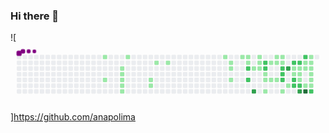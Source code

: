 ### Hi there 👋

<!--
**anapolima/anapolima** is a ✨ _special_ ✨ repository because its `README.md` (this file) appears on your GitHub profile.

Here are some ideas to get you started:

- 🔭 I’m currently working on ...
- 🌱 I’m currently learning ...
- 👯 I’m looking to collaborate on ...
- 🤔 I’m looking for help with ...
- 💬 Ask me about ...
- 📫 How to reach me: ...
- 😄 Pronouns: ...
- ⚡ Fun fact: ...
-->

![<svg viewBox="-16 -32 880 192" width="880" height="192" xmlns="http://www.w3.org/2000/svg"><style>@keyframes c0{6.36%{fill:var(--c1)}6.38%,to{fill:var(--ce)}}@keyframes c1{12.74%{fill:var(--c1)}12.76%,to{fill:var(--ce)}}@keyframes c2{9.15%{fill:var(--c1)}9.17%,to{fill:var(--ce)}}@keyframes c3{9.55%{fill:var(--c1)}9.57%,to{fill:var(--ce)}}@keyframes c4{9.95%{fill:var(--c1)}9.97%,to{fill:var(--ce)}}@keyframes c5{10.35%{fill:var(--c1)}10.37%,to{fill:var(--ce)}}@keyframes c6{10.75%{fill:var(--c1)}10.77%,to{fill:var(--ce)}}@keyframes c7{7.96%{fill:var(--c1)}7.98%,to{fill:var(--ce)}}@keyframes c8{16.72%{fill:var(--c1)}16.74%,to{fill:var(--ce)}}@keyframes c9{16.32%{fill:var(--c1)}16.34%,to{fill:var(--ce)}}@keyframes ca{18.32%{fill:var(--c1)}18.34%,to{fill:var(--ce)}}@keyframes cb{19.11%{fill:var(--c1)}19.13%,to{fill:var(--ce)}}@keyframes cc{26.68%{fill:var(--c1)}26.7%,to{fill:var(--ce)}}@keyframes cd{23.5%{fill:var(--c1)}23.52%,to{fill:var(--ce)}}@keyframes ce{23.89%{fill:var(--c1)}23.91%,to{fill:var(--ce)}}@keyframes cf{24.69%{fill:var(--c1)}24.71%,to{fill:var(--ce)}}@keyframes cg{27.88%{fill:var(--c1)}27.9%,to{fill:var(--ce)}}@keyframes ch{28.28%{fill:var(--c1)}28.3%,to{fill:var(--ce)}}@keyframes ci{28.68%{fill:var(--c1)}28.7%,to{fill:var(--ce)}}@keyframes cj{52.98%{fill:var(--c2)}53%,to{fill:var(--ce)}}@keyframes ck{53.77%{fill:var(--c2)}53.79%,to{fill:var(--ce)}}@keyframes cl{52.58%{fill:var(--c1)}52.6%,to{fill:var(--ce)}}@keyframes cm{72.5%{fill:var(--c3)}72.52%,to{fill:var(--ce)}}@keyframes cn{29.87%{fill:var(--c1)}29.89%,to{fill:var(--ce)}}@keyframes co{29.47%{fill:var(--c1)}29.49%,to{fill:var(--ce)}}@keyframes cp{52.18%{fill:var(--c1)}52.2%,to{fill:var(--ce)}}@keyframes cq{56.17%{fill:var(--c2)}56.19%,to{fill:var(--ce)}}@keyframes cr{55.77%{fill:var(--c2)}55.79%,to{fill:var(--ce)}}@keyframes cs{33.85%{fill:var(--c1)}33.87%,to{fill:var(--ce)}}@keyframes ct{34.25%{fill:var(--c1)}34.27%,to{fill:var(--ce)}}@keyframes cu{50.19%{fill:var(--c1)}50.21%,to{fill:var(--ce)}}@keyframes cv{32.66%{fill:var(--c1)}32.68%,to{fill:var(--ce)}}@keyframes cw{34.65%{fill:var(--c1)}34.67%,to{fill:var(--ce)}}@keyframes cx{31.07%{fill:var(--c1)}31.09%,to{fill:var(--ce)}}@keyframes cy{32.26%{fill:var(--c1)}32.28%,to{fill:var(--ce)}}@keyframes cz{35.05%{fill:var(--c1)}35.07%,to{fill:var(--ce)}}@keyframes c10{31.46%{fill:var(--c1)}31.48%,to{fill:var(--ce)}}@keyframes c11{31.86%{fill:var(--c1)}31.88%,to{fill:var(--ce)}}@keyframes c12{57.76%{fill:var(--c2)}57.78%,to{fill:var(--ce)}}@keyframes c13{58.16%{fill:var(--c2)}58.18%,to{fill:var(--ce)}}@keyframes c14{58.56%{fill:var(--c2)}58.58%,to{fill:var(--ce)}}@keyframes c15{48.99%{fill:var(--c1)}49.01%,to{fill:var(--ce)}}@keyframes c16{66.92%{fill:var(--c3)}66.94%,to{fill:var(--ce)}}@keyframes c17{36.24%{fill:var(--c1)}36.26%,to{fill:var(--ce)}}@keyframes c18{66.13%{fill:var(--c2)}66.15%,to{fill:var(--ce)}}@keyframes c19{42.62%{fill:var(--c1)}42.64%,to{fill:var(--ce)}}@keyframes c1a{37.44%{fill:var(--c1)}37.46%,to{fill:var(--ce)}}@keyframes c1b{59.35%{fill:var(--c2)}59.37%,to{fill:var(--ce)}}@keyframes c1c{59.75%{fill:var(--c2)}59.77%,to{fill:var(--ce)}}@keyframes c1d{65.73%{fill:var(--c2)}65.75%,to{fill:var(--ce)}}@keyframes c1e{42.22%{fill:var(--c1)}42.24%,to{fill:var(--ce)}}@keyframes c1f{37.84%{fill:var(--c1)}37.86%,to{fill:var(--ce)}}@keyframes c1g{43.81%{fill:var(--c1)}43.83%,to{fill:var(--ce)}}@keyframes c1h{60.15%{fill:var(--c2)}60.17%,to{fill:var(--ce)}}@keyframes c1i{69.31%{fill:var(--c3)}69.33%,to{fill:var(--ce)}}@keyframes c1j{64.93%{fill:var(--c2)}64.95%,to{fill:var(--ce)}}@keyframes c1k{41.42%{fill:var(--c1)}41.44%,to{fill:var(--ce)}}@keyframes c1l{41.82%{fill:var(--c1)}41.84%,to{fill:var(--ce)}}@keyframes c1m{45.41%{fill:var(--c1)}45.43%,to{fill:var(--ce)}}@keyframes c1n{76.88%{fill:var(--c4)}76.9%,to{fill:var(--ce)}}@keyframes c1o{39.83%{fill:var(--c1)}39.85%,to{fill:var(--ce)}}@keyframes c1p{39.43%{fill:var(--c1)}39.45%,to{fill:var(--ce)}}@keyframes c1q{39.03%{fill:var(--c1)}39.05%,to{fill:var(--ce)}}@keyframes c1r{38.64%{fill:var(--c1)}38.66%,to{fill:var(--ce)}}@keyframes c1s{44.61%{fill:var(--c1)}44.63%,to{fill:var(--ce)}}@keyframes c1t{45.01%{fill:var(--c1)}45.03%,to{fill:var(--ce)}}@keyframes c1u{61.34%{fill:var(--c2)}61.36%,to{fill:var(--ce)}}@keyframes u0{6.36%{transform:scale(0,1)}6.38%,7.96%{transform:scale(.02,1)}7.98%,9.15%{transform:scale(.04,1)}9.17%,9.55%{transform:scale(.06,1)}9.57%,9.95%{transform:scale(.08,1)}10.35%,9.97%{transform:scale(.1,1)}10.37%,10.75%{transform:scale(.12,1)}10.77%,12.74%{transform:scale(.14,1)}12.76%,16.32%{transform:scale(.16,1)}16.34%,16.72%{transform:scale(.18,1)}16.74%,18.32%{transform:scale(.2,1)}18.34%,19.11%{transform:scale(.22,1)}19.13%,23.5%{transform:scale(.24,1)}23.52%,23.89%{transform:scale(.27,1)}23.91%,24.69%{transform:scale(.29,1)}24.71%,26.68%{transform:scale(.31,1)}26.7%,27.88%{transform:scale(.33,1)}27.9%,28.28%{transform:scale(.35,1)}28.3%,28.68%{transform:scale(.37,1)}28.7%,29.47%{transform:scale(.39,1)}29.49%,29.87%{transform:scale(.41,1)}29.89%,31.07%{transform:scale(.43,1)}31.09%,31.46%{transform:scale(.45,1)}31.48%,31.86%{transform:scale(.47,1)}31.88%,32.26%{transform:scale(.49,1)}32.28%,32.66%{transform:scale(.51,1)}32.68%,33.85%{transform:scale(.53,1)}33.87%,34.25%{transform:scale(.55,1)}34.27%,34.65%{transform:scale(.57,1)}34.67%,35.05%{transform:scale(.59,1)}35.07%,36.24%{transform:scale(.61,1)}36.26%,37.44%{transform:scale(.63,1)}37.46%,37.84%{transform:scale(.65,1)}37.86%,38.64%{transform:scale(.67,1)}38.66%,39.03%{transform:scale(.69,1)}39.05%,39.43%{transform:scale(.71,1)}39.45%,39.83%{transform:scale(.73,1)}39.85%,41.42%{transform:scale(.76,1)}41.44%,41.82%{transform:scale(.78,1)}41.84%,42.22%{transform:scale(.8,1)}42.24%,42.62%{transform:scale(.82,1)}42.64%,43.81%{transform:scale(.84,1)}43.83%,44.61%{transform:scale(.86,1)}44.63%,45.01%{transform:scale(.88,1)}45.03%,45.41%{transform:scale(.9,1)}45.43%,48.99%{transform:scale(.92,1)}49.01%,50.19%{transform:scale(.94,1)}50.21%,52.18%{transform:scale(.96,1)}52.2%,52.58%{transform:scale(.98,1)}52.6%,to{transform:scale(1,1)}}@keyframes u1{52.98%{transform:scale(0,1)}53%,53.77%{transform:scale(.07,1)}53.79%,55.77%{transform:scale(.14,1)}55.79%,56.17%{transform:scale(.21,1)}56.19%,57.76%{transform:scale(.29,1)}57.78%,58.16%{transform:scale(.36,1)}58.18%,58.56%{transform:scale(.43,1)}58.58%,59.35%{transform:scale(.5,1)}59.37%,59.75%{transform:scale(.57,1)}59.77%,60.15%{transform:scale(.64,1)}60.17%,61.34%{transform:scale(.71,1)}61.36%,64.93%{transform:scale(.79,1)}64.95%,65.73%{transform:scale(.86,1)}65.75%,66.13%{transform:scale(.93,1)}66.15%,to{transform:scale(1,1)}}@keyframes u2{66.92%{transform:scale(0,1)}66.94%,69.31%{transform:scale(.33,1)}69.33%,72.5%{transform:scale(.67,1)}72.52%,to{transform:scale(1,1)}}@keyframes u3{76.88%{transform:scale(0,1)}76.9%,to{transform:scale(1,1)}}@keyframes s0{0%,99.6%{transform:translate(0,-16px)}.4%{transform:translate(0,0)}7.97%{transform:translate(304px,0)}8.37%{transform:translate(304px,16px)}8.76%{transform:translate(288px,16px)}10.76%{transform:translate(288px,96px)}11.16%{transform:translate(272px,96px)}11.95%{transform:translate(272px,64px)}12.75%,91.63%{transform:translate(240px,64px)}13.15%,91.24%{transform:translate(240px,80px)}16.33%{transform:translate(368px,80px)}16.73%{transform:translate(368px,64px)}17.13%{transform:translate(384px,64px)}18.33%{transform:translate(384px,16px)}23.51%{transform:translate(592px,16px)}24.7%{transform:translate(592px,64px)}25.1%{transform:translate(576px,64px)}26.69%{transform:translate(576px,0)}28.29%{transform:translate(640px,0)}28.69%{transform:translate(640px,16px)}29.48%{transform:translate(672px,16px)}29.88%{transform:translate(672px,0)}31.47%{transform:translate(736px,0)}31.87%,57.37%{transform:translate(736px,16px)}32.67%{transform:translate(704px,16px)}33.47%{transform:translate(704px,48px)}33.86%,51.39%{transform:translate(688px,48px)}34.26%,54.98%{transform:translate(688px,64px)}35.06%{transform:translate(720px,64px)}35.46%{transform:translate(720px,80px)}36.25%,48.21%{transform:translate(752px,80px)}37.05%,47.41%{transform:translate(752px,48px)}38.65%{transform:translate(816px,48px)}39.84%{transform:translate(816px,0)}40.24%,64.14%{transform:translate(832px,0)}40.64%{transform:translate(832px,16px)}41.43%{transform:translate(800px,16px)}41.83%{transform:translate(800px,32px)}42.63%{transform:translate(768px,32px)}43.03%{transform:translate(768px,48px)}43.43%{transform:translate(784px,48px)}43.82%{transform:translate(784px,64px)}44.62%{transform:translate(816px,64px)}45.02%,60.96%{transform:translate(816px,80px)}45.42%,76.49%{transform:translate(800px,80px)}46.22%{transform:translate(800px,48px)}48.61%{transform:translate(736px,80px)}49%{transform:translate(736px,96px)}50.2%{transform:translate(688px,96px)}51.79%{transform:translate(672px,48px)}52.19%{transform:translate(672px,32px)}52.99%{transform:translate(640px,32px)}53.78%{transform:translate(640px,64px)}56.18%{transform:translate(688px,16px)}58.57%{transform:translate(736px,64px)}59.36%{transform:translate(768px,64px)}59.76%{transform:translate(768px,80px)}61.35%{transform:translate(816px,96px)}61.75%{transform:translate(832px,96px)}65.34%{transform:translate(784px,0)}65.74%{transform:translate(784px,16px)}66.53%{transform:translate(752px,16px)}66.93%{transform:translate(752px,32px)}67.73%{transform:translate(784px,32px)}69.32%{transform:translate(784px,96px)}72.51%{transform:translate(656px,96px)}72.91%{transform:translate(656px,80px)}76.89%{transform:translate(800px,96px)}90.44%{transform:translate(256px,96px)}90.84%{transform:translate(256px,80px)}92.03%{transform:translate(224px,64px)}92.43%{transform:translate(224px,48px)}94.82%{transform:translate(128px,48px)}95.22%{transform:translate(128px,32px)}96.02%{transform:translate(96px,32px)}97.21%{transform:translate(96px,-16px)}}@keyframes s1{0%,99.6%{transform:translate(16px,-16px)}.4%{transform:translate(0,-16px)}.8%{transform:translate(0,0)}8.37%{transform:translate(304px,0)}8.76%{transform:translate(304px,16px)}9.16%{transform:translate(288px,16px)}11.16%{transform:translate(288px,96px)}11.55%{transform:translate(272px,96px)}12.35%{transform:translate(272px,64px)}13.15%,92.03%{transform:translate(240px,64px)}13.55%,91.63%{transform:translate(240px,80px)}16.73%{transform:translate(368px,80px)}17.13%{transform:translate(368px,64px)}17.53%{transform:translate(384px,64px)}18.73%{transform:translate(384px,16px)}23.9%{transform:translate(592px,16px)}25.1%{transform:translate(592px,64px)}25.5%{transform:translate(576px,64px)}27.09%{transform:translate(576px,0)}28.69%{transform:translate(640px,0)}29.08%{transform:translate(640px,16px)}29.88%{transform:translate(672px,16px)}30.28%{transform:translate(672px,0)}31.87%{transform:translate(736px,0)}32.27%,57.77%{transform:translate(736px,16px)}33.07%{transform:translate(704px,16px)}33.86%{transform:translate(704px,48px)}34.26%,51.79%{transform:translate(688px,48px)}34.66%,55.38%{transform:translate(688px,64px)}35.46%{transform:translate(720px,64px)}35.86%{transform:translate(720px,80px)}36.65%,48.61%{transform:translate(752px,80px)}37.45%,47.81%{transform:translate(752px,48px)}39.04%{transform:translate(816px,48px)}40.24%{transform:translate(816px,0)}40.64%,64.54%{transform:translate(832px,0)}41.04%{transform:translate(832px,16px)}41.83%{transform:translate(800px,16px)}42.23%{transform:translate(800px,32px)}43.03%{transform:translate(768px,32px)}43.43%{transform:translate(768px,48px)}43.82%{transform:translate(784px,48px)}44.22%{transform:translate(784px,64px)}45.02%{transform:translate(816px,64px)}45.42%,61.35%{transform:translate(816px,80px)}45.82%,76.89%{transform:translate(800px,80px)}46.61%{transform:translate(800px,48px)}49%{transform:translate(736px,80px)}49.4%{transform:translate(736px,96px)}50.6%{transform:translate(688px,96px)}52.19%{transform:translate(672px,48px)}52.59%{transform:translate(672px,32px)}53.39%{transform:translate(640px,32px)}54.18%{transform:translate(640px,64px)}56.57%{transform:translate(688px,16px)}58.96%{transform:translate(736px,64px)}59.76%{transform:translate(768px,64px)}60.16%{transform:translate(768px,80px)}61.75%{transform:translate(816px,96px)}62.15%{transform:translate(832px,96px)}65.74%{transform:translate(784px,0)}66.14%{transform:translate(784px,16px)}66.93%{transform:translate(752px,16px)}67.33%{transform:translate(752px,32px)}68.13%{transform:translate(784px,32px)}69.72%{transform:translate(784px,96px)}72.91%{transform:translate(656px,96px)}73.31%{transform:translate(656px,80px)}77.29%{transform:translate(800px,96px)}90.84%{transform:translate(256px,96px)}91.24%{transform:translate(256px,80px)}92.43%{transform:translate(224px,64px)}92.83%{transform:translate(224px,48px)}95.22%{transform:translate(128px,48px)}95.62%{transform:translate(128px,32px)}96.41%{transform:translate(96px,32px)}97.61%{transform:translate(96px,-16px)}}@keyframes s2{0%,99.6%{transform:translate(32px,-16px)}.8%{transform:translate(0,-16px)}1.2%{transform:translate(0,0)}8.76%{transform:translate(304px,0)}9.16%{transform:translate(304px,16px)}9.56%{transform:translate(288px,16px)}11.55%{transform:translate(288px,96px)}11.95%{transform:translate(272px,96px)}12.75%{transform:translate(272px,64px)}13.55%,92.43%{transform:translate(240px,64px)}13.94%,92.03%{transform:translate(240px,80px)}17.13%{transform:translate(368px,80px)}17.53%{transform:translate(368px,64px)}17.93%{transform:translate(384px,64px)}19.12%{transform:translate(384px,16px)}24.3%{transform:translate(592px,16px)}25.5%{transform:translate(592px,64px)}25.9%{transform:translate(576px,64px)}27.49%{transform:translate(576px,0)}29.08%{transform:translate(640px,0)}29.48%{transform:translate(640px,16px)}30.28%{transform:translate(672px,16px)}30.68%{transform:translate(672px,0)}32.27%{transform:translate(736px,0)}32.67%,58.17%{transform:translate(736px,16px)}33.47%{transform:translate(704px,16px)}34.26%{transform:translate(704px,48px)}34.66%,52.19%{transform:translate(688px,48px)}35.06%,55.78%{transform:translate(688px,64px)}35.86%{transform:translate(720px,64px)}36.25%{transform:translate(720px,80px)}37.05%,49%{transform:translate(752px,80px)}37.85%,48.21%{transform:translate(752px,48px)}39.44%{transform:translate(816px,48px)}40.64%{transform:translate(816px,0)}41.04%,64.94%{transform:translate(832px,0)}41.43%{transform:translate(832px,16px)}42.23%{transform:translate(800px,16px)}42.63%{transform:translate(800px,32px)}43.43%{transform:translate(768px,32px)}43.82%{transform:translate(768px,48px)}44.22%{transform:translate(784px,48px)}44.62%{transform:translate(784px,64px)}45.42%{transform:translate(816px,64px)}45.82%,61.75%{transform:translate(816px,80px)}46.22%,77.29%{transform:translate(800px,80px)}47.01%{transform:translate(800px,48px)}49.4%{transform:translate(736px,80px)}49.8%{transform:translate(736px,96px)}51%{transform:translate(688px,96px)}52.59%{transform:translate(672px,48px)}52.99%{transform:translate(672px,32px)}53.78%{transform:translate(640px,32px)}54.58%{transform:translate(640px,64px)}56.97%{transform:translate(688px,16px)}59.36%{transform:translate(736px,64px)}60.16%{transform:translate(768px,64px)}60.56%{transform:translate(768px,80px)}62.15%{transform:translate(816px,96px)}62.55%{transform:translate(832px,96px)}66.14%{transform:translate(784px,0)}66.53%{transform:translate(784px,16px)}67.33%{transform:translate(752px,16px)}67.73%{transform:translate(752px,32px)}68.53%{transform:translate(784px,32px)}70.12%{transform:translate(784px,96px)}73.31%{transform:translate(656px,96px)}73.71%{transform:translate(656px,80px)}77.69%{transform:translate(800px,96px)}91.24%{transform:translate(256px,96px)}91.63%{transform:translate(256px,80px)}92.83%{transform:translate(224px,64px)}93.23%{transform:translate(224px,48px)}95.62%{transform:translate(128px,48px)}96.02%{transform:translate(128px,32px)}96.81%{transform:translate(96px,32px)}98.01%{transform:translate(96px,-16px)}}@keyframes s3{0%,99.6%{transform:translate(48px,-16px)}1.2%{transform:translate(0,-16px)}1.59%{transform:translate(0,0)}9.16%{transform:translate(304px,0)}9.56%{transform:translate(304px,16px)}9.96%{transform:translate(288px,16px)}11.95%{transform:translate(288px,96px)}12.35%{transform:translate(272px,96px)}13.15%{transform:translate(272px,64px)}13.94%,92.83%{transform:translate(240px,64px)}14.34%,92.43%{transform:translate(240px,80px)}17.53%{transform:translate(368px,80px)}17.93%{transform:translate(368px,64px)}18.33%{transform:translate(384px,64px)}19.52%{transform:translate(384px,16px)}24.7%{transform:translate(592px,16px)}25.9%{transform:translate(592px,64px)}26.29%{transform:translate(576px,64px)}27.89%{transform:translate(576px,0)}29.48%{transform:translate(640px,0)}29.88%{transform:translate(640px,16px)}30.68%{transform:translate(672px,16px)}31.08%{transform:translate(672px,0)}32.67%{transform:translate(736px,0)}33.07%,58.57%{transform:translate(736px,16px)}33.86%{transform:translate(704px,16px)}34.66%{transform:translate(704px,48px)}35.06%,52.59%{transform:translate(688px,48px)}35.46%,56.18%{transform:translate(688px,64px)}36.25%{transform:translate(720px,64px)}36.65%{transform:translate(720px,80px)}37.45%,49.4%{transform:translate(752px,80px)}38.25%,48.61%{transform:translate(752px,48px)}39.84%{transform:translate(816px,48px)}41.04%{transform:translate(816px,0)}41.43%,65.34%{transform:translate(832px,0)}41.83%{transform:translate(832px,16px)}42.63%{transform:translate(800px,16px)}43.03%{transform:translate(800px,32px)}43.82%{transform:translate(768px,32px)}44.22%{transform:translate(768px,48px)}44.62%{transform:translate(784px,48px)}45.02%{transform:translate(784px,64px)}45.82%{transform:translate(816px,64px)}46.22%,62.15%{transform:translate(816px,80px)}46.61%,77.69%{transform:translate(800px,80px)}47.41%{transform:translate(800px,48px)}49.8%{transform:translate(736px,80px)}50.2%{transform:translate(736px,96px)}51.39%{transform:translate(688px,96px)}52.99%{transform:translate(672px,48px)}53.39%{transform:translate(672px,32px)}54.18%{transform:translate(640px,32px)}54.98%{transform:translate(640px,64px)}57.37%{transform:translate(688px,16px)}59.76%{transform:translate(736px,64px)}60.56%{transform:translate(768px,64px)}60.96%{transform:translate(768px,80px)}62.55%{transform:translate(816px,96px)}62.95%{transform:translate(832px,96px)}66.53%{transform:translate(784px,0)}66.93%{transform:translate(784px,16px)}67.73%{transform:translate(752px,16px)}68.13%{transform:translate(752px,32px)}68.92%{transform:translate(784px,32px)}70.52%{transform:translate(784px,96px)}73.71%{transform:translate(656px,96px)}74.1%{transform:translate(656px,80px)}78.09%{transform:translate(800px,96px)}91.63%{transform:translate(256px,96px)}92.03%{transform:translate(256px,80px)}93.23%{transform:translate(224px,64px)}93.63%{transform:translate(224px,48px)}96.02%{transform:translate(128px,48px)}96.41%{transform:translate(128px,32px)}97.21%{transform:translate(96px,32px)}98.41%{transform:translate(96px,-16px)}}:root{--cb:#1b1f230a;--cs:purple;--ce:#ebedf0;--c0:#ebedf0;--c1:#9be9a8;--c2:#40c463;--c3:#30a14e;--c4:#216e39}@media (prefers-color-scheme:dark){:root{--cb:#1b1f230a;--cs:purple;--ce:#161b22;--c1:#01311f;--c2:#034525;--c3:#0f6d31;--c4:#00c647}}.c{shape-rendering:geometricPrecision;rx:2;ry:2;fill:var(--ce);stroke-width:1px;stroke:var(--cb);animation:none 25100ms linear infinite}.c.c0{fill:var(--c1);animation-name:c0}.c.c1,.c.c2,.c.c3{fill:var(--c1);animation-name:c1}.c.c2,.c.c3{animation-name:c2}.c.c3{animation-name:c3}.c.c4,.c.c5,.c.c6{fill:var(--c1);animation-name:c4}.c.c5,.c.c6{animation-name:c5}.c.c6{animation-name:c6}.c.c7,.c.c8,.c.c9{fill:var(--c1);animation-name:c7}.c.c8,.c.c9{animation-name:c8}.c.c9{animation-name:c9}.c.ca,.c.cb,.c.cc{fill:var(--c1);animation-name:ca}.c.cb,.c.cc{animation-name:cb}.c.cc{animation-name:cc}.c.cd,.c.ce,.c.cf{fill:var(--c1);animation-name:cd}.c.ce,.c.cf{animation-name:ce}.c.cf{animation-name:cf}.c.cg,.c.ch,.c.ci{fill:var(--c1);animation-name:cg}.c.ch,.c.ci{animation-name:ch}.c.ci{animation-name:ci}.c.cj,.c.ck{fill:var(--c2);animation-name:cj}.c.ck{animation-name:ck}.c.cl{fill:var(--c1);animation-name:cl}.c.cm{fill:var(--c3);animation-name:cm}.c.cn,.c.co,.c.cp{fill:var(--c1);animation-name:cn}.c.co,.c.cp{animation-name:co}.c.cp{animation-name:cp}.c.cq,.c.cr{fill:var(--c2);animation-name:cq}.c.cr{animation-name:cr}.c.cs{fill:var(--c1);animation-name:cs}.c.ct,.c.cu,.c.cv{fill:var(--c1);animation-name:ct}.c.cu,.c.cv{animation-name:cu}.c.cv{animation-name:cv}.c.cw,.c.cx,.c.cy{fill:var(--c1);animation-name:cw}.c.cx,.c.cy{animation-name:cx}.c.cy{animation-name:cy}.c.c10,.c.c11,.c.cz{fill:var(--c1);animation-name:cz}.c.c10,.c.c11{animation-name:c10}.c.c11{animation-name:c11}.c.c12,.c.c13,.c.c14{fill:var(--c2);animation-name:c12}.c.c13,.c.c14{animation-name:c13}.c.c14{animation-name:c14}.c.c15{fill:var(--c1);animation-name:c15}.c.c16{fill:var(--c3);animation-name:c16}.c.c17{fill:var(--c1);animation-name:c17}.c.c18{fill:var(--c2);animation-name:c18}.c.c19,.c.c1a{fill:var(--c1);animation-name:c19}.c.c1a{animation-name:c1a}.c.c1b,.c.c1c,.c.c1d{fill:var(--c2);animation-name:c1b}.c.c1c,.c.c1d{animation-name:c1c}.c.c1d{animation-name:c1d}.c.c1e,.c.c1f,.c.c1g{fill:var(--c1);animation-name:c1e}.c.c1f,.c.c1g{animation-name:c1f}.c.c1g{animation-name:c1g}.c.c1h{fill:var(--c2);animation-name:c1h}.c.c1i{fill:var(--c3);animation-name:c1i}.c.c1j{fill:var(--c2);animation-name:c1j}.c.c1k,.c.c1l,.c.c1m{fill:var(--c1);animation-name:c1k}.c.c1l,.c.c1m{animation-name:c1l}.c.c1m{animation-name:c1m}.c.c1n{fill:var(--c4);animation-name:c1n}.c.c1o,.c.c1p,.c.c1q{fill:var(--c1);animation-name:c1o}.c.c1p,.c.c1q{animation-name:c1p}.c.c1q{animation-name:c1q}.c.c1r,.c.c1s,.c.c1t{fill:var(--c1);animation-name:c1r}.c.c1s,.c.c1t{animation-name:c1s}.c.c1t{animation-name:c1t}.c.c1u{fill:var(--c2);animation-name:c1u}.s,.u{animation:none linear 25100ms infinite}.u,.u.u0{transform-origin:0 0}.u{transform:scale(0,1)}.u.u0{fill:var(--c1);animation-name:u0}.u.u1{fill:var(--c2);animation-name:u1;transform-origin:620.2px 0}.u.u2{fill:var(--c3);animation-name:u2;transform-origin:797.4px 0}.u.u3{fill:var(--c4);animation-name:u3;transform-origin:835.3px 0}.s{shape-rendering:geometricPrecision;fill:var(--cs)}.s.s0{transform:translate(0,-16px);animation-name:s0}.s.s1{transform:translate(16px,-16px);animation-name:s1}.s.s2{transform:translate(32px,-16px);animation-name:s2}.s.s3{transform:translate(48px,-16px);animation-name:s3}</style><rect class="c" x="2" y="2" width="12" height="12"/><rect class="c" x="2" y="18" width="12" height="12"/><rect class="c" x="2" y="34" width="12" height="12"/><rect class="c" x="2" y="50" width="12" height="12"/><rect class="c" x="2" y="66" width="12" height="12"/><rect class="c" x="2" y="82" width="12" height="12"/><rect class="c" x="2" y="98" width="12" height="12"/><rect class="c" x="18" y="2" width="12" height="12"/><rect class="c" x="18" y="18" width="12" height="12"/><rect class="c" x="18" y="34" width="12" height="12"/><rect class="c" x="18" y="50" width="12" height="12"/><rect class="c" x="18" y="66" width="12" height="12"/><rect class="c" x="18" y="82" width="12" height="12"/><rect class="c" x="18" y="98" width="12" height="12"/><rect class="c" x="34" y="2" width="12" height="12"/><rect class="c" x="34" y="18" width="12" height="12"/><rect class="c" x="34" y="34" width="12" height="12"/><rect class="c" x="34" y="50" width="12" height="12"/><rect class="c" x="34" y="66" width="12" height="12"/><rect class="c" x="34" y="82" width="12" height="12"/><rect class="c" x="34" y="98" width="12" height="12"/><rect class="c" x="50" y="2" width="12" height="12"/><rect class="c" x="50" y="18" width="12" height="12"/><rect class="c" x="50" y="34" width="12" height="12"/><rect class="c" x="50" y="50" width="12" height="12"/><rect class="c" x="50" y="66" width="12" height="12"/><rect class="c" x="50" y="82" width="12" height="12"/><rect class="c" x="50" y="98" width="12" height="12"/><rect class="c" x="66" y="2" width="12" height="12"/><rect class="c" x="66" y="18" width="12" height="12"/><rect class="c" x="66" y="34" width="12" height="12"/><rect class="c" x="66" y="50" width="12" height="12"/><rect class="c" x="66" y="66" width="12" height="12"/><rect class="c" x="66" y="82" width="12" height="12"/><rect class="c" x="66" y="98" width="12" height="12"/><rect class="c" x="82" y="2" width="12" height="12"/><rect class="c" x="82" y="18" width="12" height="12"/><rect class="c" x="82" y="34" width="12" height="12"/><rect class="c" x="82" y="50" width="12" height="12"/><rect class="c" x="82" y="66" width="12" height="12"/><rect class="c" x="82" y="82" width="12" height="12"/><rect class="c" x="82" y="98" width="12" height="12"/><rect class="c" x="98" y="2" width="12" height="12"/><rect class="c" x="98" y="18" width="12" height="12"/><rect class="c" x="98" y="34" width="12" height="12"/><rect class="c" x="98" y="50" width="12" height="12"/><rect class="c" x="98" y="66" width="12" height="12"/><rect class="c" x="98" y="82" width="12" height="12"/><rect class="c" x="98" y="98" width="12" height="12"/><rect class="c" x="114" y="2" width="12" height="12"/><rect class="c" x="114" y="18" width="12" height="12"/><rect class="c" x="114" y="34" width="12" height="12"/><rect class="c" x="114" y="50" width="12" height="12"/><rect class="c" x="114" y="66" width="12" height="12"/><rect class="c" x="114" y="82" width="12" height="12"/><rect class="c" x="114" y="98" width="12" height="12"/><rect class="c" x="130" y="2" width="12" height="12"/><rect class="c" x="130" y="18" width="12" height="12"/><rect class="c" x="130" y="34" width="12" height="12"/><rect class="c" x="130" y="50" width="12" height="12"/><rect class="c" x="130" y="66" width="12" height="12"/><rect class="c" x="130" y="82" width="12" height="12"/><rect class="c" x="130" y="98" width="12" height="12"/><rect class="c" x="146" y="2" width="12" height="12"/><rect class="c" x="146" y="18" width="12" height="12"/><rect class="c" x="146" y="34" width="12" height="12"/><rect class="c" x="146" y="50" width="12" height="12"/><rect class="c" x="146" y="66" width="12" height="12"/><rect class="c" x="146" y="82" width="12" height="12"/><rect class="c" x="146" y="98" width="12" height="12"/><rect class="c" x="162" y="2" width="12" height="12"/><rect class="c" x="162" y="18" width="12" height="12"/><rect class="c" x="162" y="34" width="12" height="12"/><rect class="c" x="162" y="50" width="12" height="12"/><rect class="c" x="162" y="66" width="12" height="12"/><rect class="c" x="162" y="82" width="12" height="12"/><rect class="c" x="162" y="98" width="12" height="12"/><rect class="c" x="178" y="2" width="12" height="12"/><rect class="c" x="178" y="18" width="12" height="12"/><rect class="c" x="178" y="34" width="12" height="12"/><rect class="c" x="178" y="50" width="12" height="12"/><rect class="c" x="178" y="66" width="12" height="12"/><rect class="c" x="178" y="82" width="12" height="12"/><rect class="c" x="178" y="98" width="12" height="12"/><rect class="c" x="194" y="2" width="12" height="12"/><rect class="c" x="194" y="18" width="12" height="12"/><rect class="c" x="194" y="34" width="12" height="12"/><rect class="c" x="194" y="50" width="12" height="12"/><rect class="c" x="194" y="66" width="12" height="12"/><rect class="c" x="194" y="82" width="12" height="12"/><rect class="c" x="194" y="98" width="12" height="12"/><rect class="c" x="210" y="2" width="12" height="12"/><rect class="c" x="210" y="18" width="12" height="12"/><rect class="c" x="210" y="34" width="12" height="12"/><rect class="c" x="210" y="50" width="12" height="12"/><rect class="c" x="210" y="66" width="12" height="12"/><rect class="c" x="210" y="82" width="12" height="12"/><rect class="c" x="210" y="98" width="12" height="12"/><rect class="c" x="226" y="2" width="12" height="12"/><rect class="c" x="226" y="18" width="12" height="12"/><rect class="c" x="226" y="34" width="12" height="12"/><rect class="c" x="226" y="50" width="12" height="12"/><rect class="c" x="226" y="66" width="12" height="12"/><rect class="c" x="226" y="82" width="12" height="12"/><rect class="c" x="226" y="98" width="12" height="12"/><rect class="c c0" x="242" y="2" width="12" height="12"/><rect class="c" x="242" y="18" width="12" height="12"/><rect class="c" x="242" y="34" width="12" height="12"/><rect class="c" x="242" y="50" width="12" height="12"/><rect class="c c1" x="242" y="66" width="12" height="12"/><rect class="c" x="242" y="82" width="12" height="12"/><rect class="c" x="242" y="98" width="12" height="12"/><rect class="c" x="258" y="2" width="12" height="12"/><rect class="c" x="258" y="18" width="12" height="12"/><rect class="c" x="258" y="34" width="12" height="12"/><rect class="c" x="258" y="50" width="12" height="12"/><rect class="c" x="258" y="66" width="12" height="12"/><rect class="c" x="258" y="82" width="12" height="12"/><rect class="c" x="258" y="98" width="12" height="12"/><rect class="c" x="274" y="2" width="12" height="12"/><rect class="c" x="274" y="18" width="12" height="12"/><rect class="c" x="274" y="34" width="12" height="12"/><rect class="c" x="274" y="50" width="12" height="12"/><rect class="c" x="274" y="66" width="12" height="12"/><rect class="c" x="274" y="82" width="12" height="12"/><rect class="c" x="274" y="98" width="12" height="12"/><rect class="c" x="290" y="2" width="12" height="12"/><rect class="c" x="290" y="18" width="12" height="12"/><rect class="c c2" x="290" y="34" width="12" height="12"/><rect class="c c3" x="290" y="50" width="12" height="12"/><rect class="c c4" x="290" y="66" width="12" height="12"/><rect class="c c5" x="290" y="82" width="12" height="12"/><rect class="c c6" x="290" y="98" width="12" height="12"/><rect class="c c7" x="306" y="2" width="12" height="12"/><rect class="c" x="306" y="18" width="12" height="12"/><rect class="c" x="306" y="34" width="12" height="12"/><rect class="c" x="306" y="50" width="12" height="12"/><rect class="c" x="306" y="66" width="12" height="12"/><rect class="c" x="306" y="82" width="12" height="12"/><rect class="c" x="306" y="98" width="12" height="12"/><rect class="c" x="322" y="2" width="12" height="12"/><rect class="c" x="322" y="18" width="12" height="12"/><rect class="c" x="322" y="34" width="12" height="12"/><rect class="c" x="322" y="50" width="12" height="12"/><rect class="c" x="322" y="66" width="12" height="12"/><rect class="c" x="322" y="82" width="12" height="12"/><rect class="c" x="322" y="98" width="12" height="12"/><rect class="c" x="338" y="2" width="12" height="12"/><rect class="c" x="338" y="18" width="12" height="12"/><rect class="c" x="338" y="34" width="12" height="12"/><rect class="c" x="338" y="50" width="12" height="12"/><rect class="c" x="338" y="66" width="12" height="12"/><rect class="c" x="338" y="82" width="12" height="12"/><rect class="c" x="338" y="98" width="12" height="12"/><rect class="c" x="354" y="2" width="12" height="12"/><rect class="c" x="354" y="18" width="12" height="12"/><rect class="c" x="354" y="34" width="12" height="12"/><rect class="c" x="354" y="50" width="12" height="12"/><rect class="c" x="354" y="66" width="12" height="12"/><rect class="c" x="354" y="82" width="12" height="12"/><rect class="c" x="354" y="98" width="12" height="12"/><rect class="c" x="370" y="2" width="12" height="12"/><rect class="c" x="370" y="18" width="12" height="12"/><rect class="c" x="370" y="34" width="12" height="12"/><rect class="c" x="370" y="50" width="12" height="12"/><rect class="c c8" x="370" y="66" width="12" height="12"/><rect class="c c9" x="370" y="82" width="12" height="12"/><rect class="c" x="370" y="98" width="12" height="12"/><rect class="c" x="386" y="2" width="12" height="12"/><rect class="c ca" x="386" y="18" width="12" height="12"/><rect class="c" x="386" y="34" width="12" height="12"/><rect class="c" x="386" y="50" width="12" height="12"/><rect class="c" x="386" y="66" width="12" height="12"/><rect class="c" x="386" y="82" width="12" height="12"/><rect class="c" x="386" y="98" width="12" height="12"/><rect class="c" x="402" y="2" width="12" height="12"/><rect class="c" x="402" y="18" width="12" height="12"/><rect class="c" x="402" y="34" width="12" height="12"/><rect class="c" x="402" y="50" width="12" height="12"/><rect class="c" x="402" y="66" width="12" height="12"/><rect class="c" x="402" y="82" width="12" height="12"/><rect class="c" x="402" y="98" width="12" height="12"/><rect class="c" x="418" y="2" width="12" height="12"/><rect class="c cb" x="418" y="18" width="12" height="12"/><rect class="c" x="418" y="34" width="12" height="12"/><rect class="c" x="418" y="50" width="12" height="12"/><rect class="c" x="418" y="66" width="12" height="12"/><rect class="c" x="418" y="82" width="12" height="12"/><rect class="c" x="418" y="98" width="12" height="12"/><rect class="c" x="434" y="2" width="12" height="12"/><rect class="c" x="434" y="18" width="12" height="12"/><rect class="c" x="434" y="34" width="12" height="12"/><rect class="c" x="434" y="50" width="12" height="12"/><rect class="c" x="434" y="66" width="12" height="12"/><rect class="c" x="434" y="82" width="12" height="12"/><rect class="c" x="434" y="98" width="12" height="12"/><rect class="c" x="450" y="2" width="12" height="12"/><rect class="c" x="450" y="18" width="12" height="12"/><rect class="c" x="450" y="34" width="12" height="12"/><rect class="c" x="450" y="50" width="12" height="12"/><rect class="c" x="450" y="66" width="12" height="12"/><rect class="c" x="450" y="82" width="12" height="12"/><rect class="c" x="450" y="98" width="12" height="12"/><rect class="c" x="466" y="2" width="12" height="12"/><rect class="c" x="466" y="18" width="12" height="12"/><rect class="c" x="466" y="34" width="12" height="12"/><rect class="c" x="466" y="50" width="12" height="12"/><rect class="c" x="466" y="66" width="12" height="12"/><rect class="c" x="466" y="82" width="12" height="12"/><rect class="c" x="466" y="98" width="12" height="12"/><rect class="c" x="482" y="2" width="12" height="12"/><rect class="c" x="482" y="18" width="12" height="12"/><rect class="c" x="482" y="34" width="12" height="12"/><rect class="c" x="482" y="50" width="12" height="12"/><rect class="c" x="482" y="66" width="12" height="12"/><rect class="c" x="482" y="82" width="12" height="12"/><rect class="c" x="482" y="98" width="12" height="12"/><rect class="c" x="498" y="2" width="12" height="12"/><rect class="c" x="498" y="18" width="12" height="12"/><rect class="c" x="498" y="34" width="12" height="12"/><rect class="c" x="498" y="50" width="12" height="12"/><rect class="c" x="498" y="66" width="12" height="12"/><rect class="c" x="498" y="82" width="12" height="12"/><rect class="c" x="498" y="98" width="12" height="12"/><rect class="c" x="514" y="2" width="12" height="12"/><rect class="c" x="514" y="18" width="12" height="12"/><rect class="c" x="514" y="34" width="12" height="12"/><rect class="c" x="514" y="50" width="12" height="12"/><rect class="c" x="514" y="66" width="12" height="12"/><rect class="c" x="514" y="82" width="12" height="12"/><rect class="c" x="514" y="98" width="12" height="12"/><rect class="c" x="530" y="2" width="12" height="12"/><rect class="c" x="530" y="18" width="12" height="12"/><rect class="c" x="530" y="34" width="12" height="12"/><rect class="c" x="530" y="50" width="12" height="12"/><rect class="c" x="530" y="66" width="12" height="12"/><rect class="c" x="530" y="82" width="12" height="12"/><rect class="c" x="530" y="98" width="12" height="12"/><rect class="c" x="546" y="2" width="12" height="12"/><rect class="c" x="546" y="18" width="12" height="12"/><rect class="c" x="546" y="34" width="12" height="12"/><rect class="c" x="546" y="50" width="12" height="12"/><rect class="c" x="546" y="66" width="12" height="12"/><rect class="c" x="546" y="82" width="12" height="12"/><rect class="c" x="546" y="98" width="12" height="12"/><rect class="c" x="562" y="2" width="12" height="12"/><rect class="c" x="562" y="18" width="12" height="12"/><rect class="c" x="562" y="34" width="12" height="12"/><rect class="c" x="562" y="50" width="12" height="12"/><rect class="c" x="562" y="66" width="12" height="12"/><rect class="c" x="562" y="82" width="12" height="12"/><rect class="c" x="562" y="98" width="12" height="12"/><rect class="c cc" x="578" y="2" width="12" height="12"/><rect class="c" x="578" y="18" width="12" height="12"/><rect class="c" x="578" y="34" width="12" height="12"/><rect class="c" x="578" y="50" width="12" height="12"/><rect class="c" x="578" y="66" width="12" height="12"/><rect class="c" x="578" y="82" width="12" height="12"/><rect class="c" x="578" y="98" width="12" height="12"/><rect class="c" x="594" y="2" width="12" height="12"/><rect class="c cd" x="594" y="18" width="12" height="12"/><rect class="c ce" x="594" y="34" width="12" height="12"/><rect class="c" x="594" y="50" width="12" height="12"/><rect class="c cf" x="594" y="66" width="12" height="12"/><rect class="c" x="594" y="82" width="12" height="12"/><rect class="c" x="594" y="98" width="12" height="12"/><rect class="c" x="610" y="2" width="12" height="12"/><rect class="c" x="610" y="18" width="12" height="12"/><rect class="c" x="610" y="34" width="12" height="12"/><rect class="c" x="610" y="50" width="12" height="12"/><rect class="c" x="610" y="66" width="12" height="12"/><rect class="c" x="610" y="82" width="12" height="12"/><rect class="c" x="610" y="98" width="12" height="12"/><rect class="c cg" x="626" y="2" width="12" height="12"/><rect class="c" x="626" y="18" width="12" height="12"/><rect class="c" x="626" y="34" width="12" height="12"/><rect class="c" x="626" y="50" width="12" height="12"/><rect class="c" x="626" y="66" width="12" height="12"/><rect class="c" x="626" y="82" width="12" height="12"/><rect class="c" x="626" y="98" width="12" height="12"/><rect class="c ch" x="642" y="2" width="12" height="12"/><rect class="c ci" x="642" y="18" width="12" height="12"/><rect class="c cj" x="642" y="34" width="12" height="12"/><rect class="c" x="642" y="50" width="12" height="12"/><rect class="c ck" x="642" y="66" width="12" height="12"/><rect class="c" x="642" y="82" width="12" height="12"/><rect class="c" x="642" y="98" width="12" height="12"/><rect class="c" x="658" y="2" width="12" height="12"/><rect class="c" x="658" y="18" width="12" height="12"/><rect class="c cl" x="658" y="34" width="12" height="12"/><rect class="c" x="658" y="50" width="12" height="12"/><rect class="c" x="658" y="66" width="12" height="12"/><rect class="c" x="658" y="82" width="12" height="12"/><rect class="c cm" x="658" y="98" width="12" height="12"/><rect class="c cn" x="674" y="2" width="12" height="12"/><rect class="c co" x="674" y="18" width="12" height="12"/><rect class="c cp" x="674" y="34" width="12" height="12"/><rect class="c" x="674" y="50" width="12" height="12"/><rect class="c" x="674" y="66" width="12" height="12"/><rect class="c" x="674" y="82" width="12" height="12"/><rect class="c" x="674" y="98" width="12" height="12"/><rect class="c" x="690" y="2" width="12" height="12"/><rect class="c cq" x="690" y="18" width="12" height="12"/><rect class="c cr" x="690" y="34" width="12" height="12"/><rect class="c cs" x="690" y="50" width="12" height="12"/><rect class="c ct" x="690" y="66" width="12" height="12"/><rect class="c" x="690" y="82" width="12" height="12"/><rect class="c cu" x="690" y="98" width="12" height="12"/><rect class="c" x="706" y="2" width="12" height="12"/><rect class="c cv" x="706" y="18" width="12" height="12"/><rect class="c" x="706" y="34" width="12" height="12"/><rect class="c" x="706" y="50" width="12" height="12"/><rect class="c cw" x="706" y="66" width="12" height="12"/><rect class="c" x="706" y="82" width="12" height="12"/><rect class="c" x="706" y="98" width="12" height="12"/><rect class="c cx" x="722" y="2" width="12" height="12"/><rect class="c cy" x="722" y="18" width="12" height="12"/><rect class="c" x="722" y="34" width="12" height="12"/><rect class="c" x="722" y="50" width="12" height="12"/><rect class="c cz" x="722" y="66" width="12" height="12"/><rect class="c" x="722" y="82" width="12" height="12"/><rect class="c" x="722" y="98" width="12" height="12"/><rect class="c c10" x="738" y="2" width="12" height="12"/><rect class="c c11" x="738" y="18" width="12" height="12"/><rect class="c c12" x="738" y="34" width="12" height="12"/><rect class="c c13" x="738" y="50" width="12" height="12"/><rect class="c c14" x="738" y="66" width="12" height="12"/><rect class="c" x="738" y="82" width="12" height="12"/><rect class="c c15" x="738" y="98" width="12" height="12"/><rect class="c" x="754" y="2" width="12" height="12"/><rect class="c" x="754" y="18" width="12" height="12"/><rect class="c c16" x="754" y="34" width="12" height="12"/><rect class="c" x="754" y="50" width="12" height="12"/><rect class="c" x="754" y="66" width="12" height="12"/><rect class="c c17" x="754" y="82" width="12" height="12"/><rect class="c" x="754" y="98" width="12" height="12"/><rect class="c" x="770" y="2" width="12" height="12"/><rect class="c c18" x="770" y="18" width="12" height="12"/><rect class="c c19" x="770" y="34" width="12" height="12"/><rect class="c c1a" x="770" y="50" width="12" height="12"/><rect class="c c1b" x="770" y="66" width="12" height="12"/><rect class="c c1c" x="770" y="82" width="12" height="12"/><rect class="c" x="770" y="98" width="12" height="12"/><rect class="c" x="786" y="2" width="12" height="12"/><rect class="c c1d" x="786" y="18" width="12" height="12"/><rect class="c c1e" x="786" y="34" width="12" height="12"/><rect class="c c1f" x="786" y="50" width="12" height="12"/><rect class="c c1g" x="786" y="66" width="12" height="12"/><rect class="c c1h" x="786" y="82" width="12" height="12"/><rect class="c c1i" x="786" y="98" width="12" height="12"/><rect class="c c1j" x="802" y="2" width="12" height="12"/><rect class="c c1k" x="802" y="18" width="12" height="12"/><rect class="c c1l" x="802" y="34" width="12" height="12"/><rect class="c" x="802" y="50" width="12" height="12"/><rect class="c" x="802" y="66" width="12" height="12"/><rect class="c c1m" x="802" y="82" width="12" height="12"/><rect class="c c1n" x="802" y="98" width="12" height="12"/><rect class="c c1o" x="818" y="2" width="12" height="12"/><rect class="c c1p" x="818" y="18" width="12" height="12"/><rect class="c c1q" x="818" y="34" width="12" height="12"/><rect class="c c1r" x="818" y="50" width="12" height="12"/><rect class="c c1s" x="818" y="66" width="12" height="12"/><rect class="c c1t" x="818" y="82" width="12" height="12"/><rect class="c c1u" x="818" y="98" width="12" height="12"/><rect class="c" x="834" y="2" width="12" height="12"/><rect class="u u0" height="12" width="620.8" x="0.0" y="144"/><rect class="u u1" height="12" width="177.8" x="620.2" y="144"/><rect class="u u2" height="12" width="38.6" x="797.4" y="144"/><rect class="u u3" height="12" width="13.3" x="835.3" y="144"/><rect class="s s0" x="0.8" y="0.8" width="14.4" height="14.4" rx="4.5" ry="4.5"/><rect class="s s1" x="1.8" y="1.8" width="12.3" height="12.3" rx="4.1" ry="4.1"/><rect class="s s2" x="2.6" y="2.6" width="10.8" height="10.8" rx="3.6" ry="3.6"/><rect class="s s3" x="3.0" y="3.0" width="9.9" height="9.9" rx="3.3" ry="3.3"/></svg>
]https://github.com/anapolima

